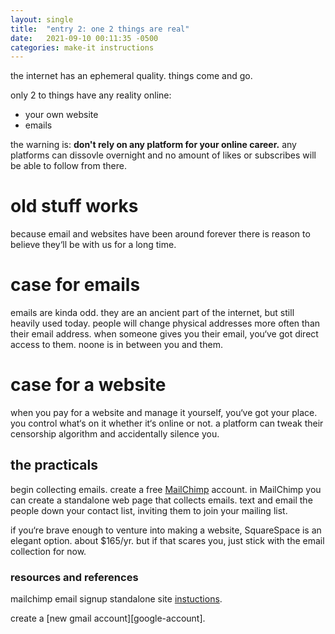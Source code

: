 ```yaml
---
layout: single
title:  "entry 2: one 2 things are real"
date:   2021-09-10 00:11:35 -0500
categories: make-it instructions
---
```

the internet has an ephemeral quality. things come and go. 

only 2 to things have any reality online:
- your own website
- emails

the warning is: **don't rely on any platform for your online career.** any platforms can dissovle overnight and no amount of likes or subscribes will be able to follow from there. 

# old stuff works
because email and websites have been around forever there is reason to believe they‘ll be with us for a long time. 

# case for emails
emails are kinda odd. they are an ancient part of the internet, but still heavily used today. people will change physical addresses more often than their email address. when someone gives you their email, you‘ve got direct access to them. noone is in between you and them. 

# case for a website
when you pay for a website and manage it yourself, you‘ve got your place. you control what‘s on it whether it‘s online or not. a platform can tweak their censorship algorithm and accidentally silence you.

## the practicals
begin collecting emails. create a free [MailChimp][mailchimp] account. in MailChimp you can create a standalone web page that collects emails. text and email the people down your contact list, inviting them to join your mailing list.

if you‘re brave enough to venture into making a website, SquareSpace is an elegant option. about $165/yr. but if that scares you, just stick with the email collection for now.


### resources and references
mailchimp email signup standalone site [instuctions][mc-landing-page].

create a [new gmail account][google-account].


[mailchimp]: https://mailchimp.com/
[mc-landing-page]:   https://mailchimp.com/help/create-a-landing-page/
[mark-w]: https://www.southplainscollege.edu/faculty/wallney-mark.php
